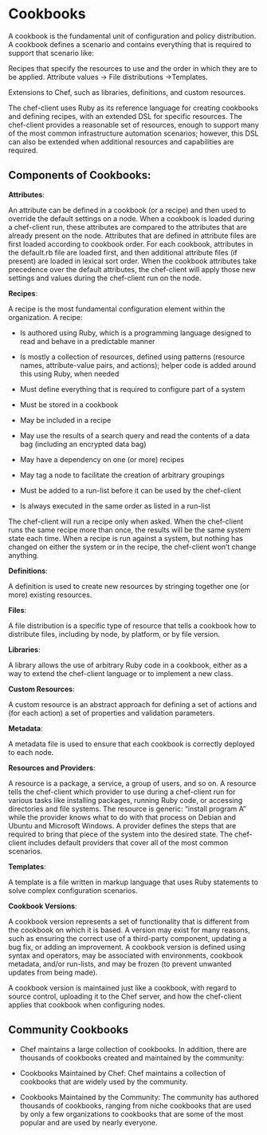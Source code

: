 # Cookbooks

A cookbook is the fundamental unit of configuration and policy distribution. A cookbook defines a scenario and contains everything that is required to support that scenario like:

Recipes that specify the resources to use and the order in which they are to be applied. Attribute values -> File distributions ->Templates.

Extensions to Chef, such as libraries, definitions, and custom resources.

The chef-client uses Ruby as its reference language for creating cookbooks and defining recipes, with an extended DSL for specific resources. The chef-client provides a reasonable set of resources, enough to support many of the most common infrastructure automation scenarios; however, this DSL can also be extended when additional resources and capabilities are required.

## Components of Cookbooks:

**Attributes**:

An attribute can be defined in a cookbook (or a recipe) and then used to override the default settings on a node. When a cookbook is loaded during a chef-client run, these attributes are compared to the attributes that are already present on the node. Attributes that are defined in attribute files are first loaded according to cookbook order. For each cookbook, attributes in the default.rb file are loaded first, and then additional attribute files (if present) are loaded in lexical sort order. When the cookbook attributes take precedence over the default attributes, the chef-client will apply those new settings and values during the chef-client run on the node.

**Recipes**:

A recipe is the most fundamental configuration element within the organization. A recipe:

- Is authored using Ruby, which is a programming language designed to read and behave in a predictable manner

- Is mostly a collection of resources, defined using patterns (resource names, attribute-value pairs, and actions); helper code is added around this using Ruby, when needed

- Must define everything that is required to configure part of a system

- Must be stored in a cookbook

- May be included in a recipe

- May use the results of a search query and read the contents of a data bag (including an encrypted data bag)

- May have a dependency on one (or more) recipes

- May tag a node to facilitate the creation of arbitrary groupings

- Must be added to a run-list before it can be used by the chef-client

- Is always executed in the same order as listed in a run-list

The chef-client will run a recipe only when asked. When the chef-client runs the same recipe more than once, the results will be the same system state each time. When a recipe is run against a system, but nothing has changed on either the system or in the recipe, the chef-client won’t change anything.

**Definitions**:

A definition is used to create new resources by stringing together one (or more) existing resources.

**Files**:

A file distribution is a specific type of resource that tells a cookbook how to distribute files, including by node, by platform, or by file version.

**Libraries**:

A library allows the use of arbitrary Ruby code in a cookbook, either as a way to extend the chef-client language or to implement a new class.

**Custom Resources**:

A custom resource is an abstract approach for defining a set of actions and (for each action) a set of properties and validation parameters.

**Metadata**:

A metadata file is used to ensure that each cookbook is correctly deployed to each node.

**Resources and Providers**:

A resource is a package, a service, a group of users, and so on. A resource tells the chef-client which provider to use during a chef-client run for various tasks like installing packages, running Ruby code, or accessing directories and file systems. The resource is generic: “install program A” while the provider knows what to do with that process on Debian and Ubuntu and Microsoft Windows. A provider defines the steps that are required to bring that piece of the system into the desired state. The chef-client includes default providers that cover all of the most common scenarios.

**Templates**:

A template is a file written in markup language that uses Ruby statements to solve complex configuration scenarios.

**Cookbook Versions**:

A cookbook version represents a set of functionality that is different from the cookbook on which it is based. A version may exist for many reasons, such as ensuring the correct use of a third-party component, updating a bug fix, or adding an improvement. A cookbook version is defined using syntax and operators, may be associated with environments, cookbook metadata, and/or run-lists, and may be frozen (to prevent unwanted updates from being made).

A cookbook version is maintained just like a cookbook, with regard to source control, uploading it to the Chef server, and how the chef-client applies that cookbook when configuring nodes.

## Community Cookbooks

- Chef maintains a large collection of cookbooks. In addition, there are thousands of cookbooks created and maintained by the community:

- Cookbooks Maintained by Chef:	Chef maintains a collection of cookbooks that are widely used by the community.

- Cookbooks Maintained by the Community:	The community has authored thousands of cookbooks, ranging from niche cookbooks that are used by only a few organizations to cookbooks that are some of the most popular and are used by nearly everyone.
